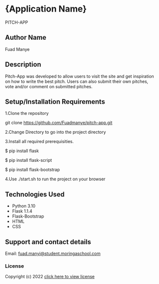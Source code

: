 # {Application Name}
PITCH-APP

## Author Name
Fuad Manye
## Description

Pitch-App was developed to allow users to visit the site and get inspiration on how to write the best pitch. Users can also submit their own pitches, vote and/or comment on submitted pitches.

## Setup/Installation Requirements
1.Clone the repository

git clone https://github.com/Fuadmanye/pitch-app.git

2.Change Directory to go into the project directory

3.Install all required prerequisities.

$ pip install flask

$ pip install flask-script

$ pip install flask-bootstrap

4.Use ./start.sh to run the project on your browser


## Technologies Used
* Python 3.10
* Flask 1.1.4
* Flask-Bootstrap 
* HTML
* CSS

## Support and contact details
Email: fuad.manyi@student.moringaschool.com
### License
Copyright (c) 2022 [click here to view license](LICENSE)
